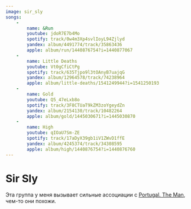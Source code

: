 ```yaml
---
image: sir_sly
songs:
    -
        name: &Run
        youtube: jdoR7E7b4Mo
        spotify: track/0w4m3Xp4svlIoyL94Zjlyd
        yandex: album/4491774/track/35863436
        apple: album/run/1440876754?i=1440877067
    -
        name: Little Deaths
        youtube: Vt0gCfiCtPg
        spotify: track/635Tjpo9l3tOAnyB7uajqG
        yandex: album/12964578/track/74238964
        apple: album/little-deaths/1541249944?i=1541250193
    -
        name: Gold
        youtube: Q5_47eLxb8o
        spotify: track/3F8CTUaT9kZM3zoYgeydZn
        yandex: album/2154130/track/10482264
        apple: album/gold/1445030671?i=1445030870
    -
        name: High
        youtube: qIOaU7Sm-ZE
        spotify: track/17aDyX39gb1iV1ZWvD1ffE
        yandex: album/4245374/track/34308595
        apple: album/high/1440876754?i=1440876760
---
```

# Sir Sly

Эта группа у меня вызывает сильные ассоциации с
[Portugal. The Man](/channel/2020/12/03/portugal-the-man/), чем-то они похожи.